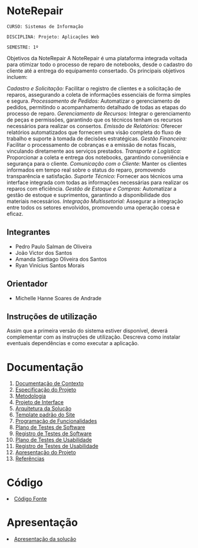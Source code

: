 # NoteRepair

`CURSO: Sistemas de Informação`

`DISCIPLINA: Projeto: Aplicações Web`

`SEMESTRE: 1º`

Objetivos da NoteRepair
A NoteRepair é uma plataforma integrada voltada para otimizar todo o processo de reparo de notebooks, desde o cadastro do cliente até a entrega do equipamento consertado. Os principais objetivos incluem:

*Cadastro e Solicitação:* Facilitar o registro de clientes e a solicitação de reparos, assegurando a coleta de informações essenciais de forma simples e segura.
*Processamento de Pedidos:* Automatizar o gerenciamento de pedidos, permitindo o acompanhamento detalhado de todas as etapas do processo de reparo.
*Gerenciamento de Recursos:* Integrar o gerenciamento de peças e permissões, garantindo que os técnicos tenham os recursos necessários para realizar os consertos.
*Emissão de Relatórios:* Oferecer relatórios automatizados que fornecem uma visão completa do fluxo de trabalho e suporte à tomada de decisões estratégicas.
*Gestão Financeira:* Facilitar o processamento de cobranças e a emissão de notas fiscais, vinculando diretamente aos serviços prestados.
*Transporte e Logística:* Proporcionar a coleta e entrega dos notebooks, garantindo conveniência e segurança para o cliente.
*Comunicação com o Cliente:* Manter os clientes informados em tempo real sobre o status do reparo, promovendo transparência e satisfação.
*Suporte Técnico:* Fornecer aos técnicos uma interface integrada com todas as informações necessárias para realizar os reparos com eficiência.
*Gestão de Estoque e Compras:* Automatizar a gestão de estoque e suprimentos, garantindo a disponibilidade dos materiais necessários.
*Integração Multissetorial:* Assegurar a integração entre todos os setores envolvidos, promovendo uma operação coesa e eficaz.

## Integrantes

* Pedro Paulo Salman de Oliveira
* João Victor dos Santos
* Amanda Santiago Oliveira dos Santos
* Ryan Vinicius Santos Morais

## Orientador

* Michelle Hanne Soares de Andrade

## Instruções de utilização

Assim que a primeira versão do sistema estiver disponível, deverá complementar com as instruções de utilização. Descreva como instalar eventuais dependências e como executar a aplicação.

# Documentação

<ol>
<li><a href="docs/01-Documentação de Contexto.md"> Documentação de Contexto</a></li>
<li><a href="docs/02-Especificação do Projeto.md"> Especificação do Projeto</a></li>
<li><a href="docs/03-Metodologia.md"> Metodologia</a></li>
<li><a href="docs/04-Projeto de Interface.md"> Projeto de Interface</a></li>
<li><a href="docs/05-Arquitetura da Solução.md"> Arquitetura da Solução</a></li>
<li><a href="docs/06-Template padrão do Site.md"> Template padrão do Site</a></li>
<li><a href="docs/07-Programação de Funcionalidades.md"> Programação de Funcionalidades</a></li>
<li><a href="docs/08-Plano de Testes de Software.md"> Plano de Testes de Software</a></li>
<li><a href="docs/09-Registro de Testes de Software.md"> Registro de Testes de Software</a></li>
<li><a href="docs/10-Plano de Testes de Usabilidade.md"> Plano de Testes de Usabilidade</a></li>
<li><a href="docs/11-Registro de Testes de Usabilidade.md"> Registro de Testes de Usabilidade</a></li>
<li><a href="docs/12-Apresentação do Projeto.md"> Apresentação do Projeto</a></li>
<li><a href="docs/13-Referências.md"> Referências</a></li>
</ol>

# Código

<li><a href="src/README.md"> Código Fonte</a></li>

# Apresentação

<li><a href="presentation/README.md"> Apresentação da solução</a></li>
